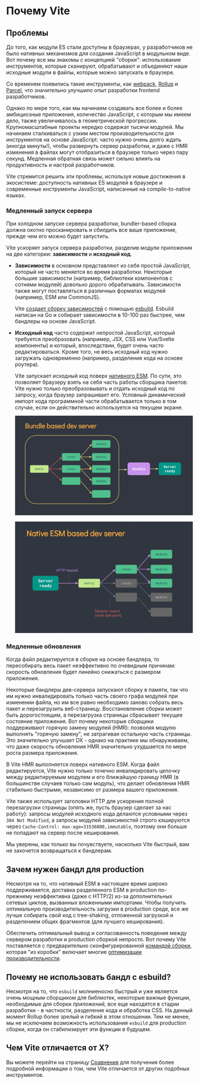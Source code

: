 # Почему Vite

## Проблемы

До того, как модули ES стали доступны в браузерах, у разработчиков не было нативных механизмов для создания JavaScript в модульном виде. Вот почему все мы знакомы с концепцией "сборки": использование инструментов, которые сканируют, обрабатывают и объединяют наши исходные модули в файлы, которые можно запускать в браузере.

Со временем появились такие инструменты, как [webpack](https://webpack.js.org/), [Rollup](https://rollupjs.org) и [Parcel](https://parceljs.org/), что значительно улучшило опыт разработки frontend разработчиков.

Однако по мере того, как мы начинаем создавать все более и более амбициозные приложения, количество JavaScript, с которым мы имеем дело, также увеличивалось в геометрической прогрессии. Крупномасштабные проекты нередко содержат тысячи модулей. Мы начинаем сталкиваться с узким местом производительности для инструментов на основе JavaScript: часто нужно очень долго ждать (иногда минуты!), чтобы развернуть сервер разработки, и даже с HMR изменения в файлах могут отобразиться в браузере только через пару секунд. Медленная обратная связь может сильно влиять на продуктивность и настрой разработчиков.

Vite стремится решить эти проблемы, используя новые достижения в экосистеме: доступность нативных ES модулей в браузере и современные инструменты JavaScript, написанные на compile-to-native языках.

### Медленный запуск сервера

При холодном запуске сервера разработки, bundler-based сборка должна охотно просканировать и сбилдить все ваше приложение, прежде чем его можно будет запустить.

Vite ускоряет запуск сервера разработки, разделив модули приложения на две категории: **зависимости** и **исходный код**.

- **Зависимости** в основном представляют из себя простой JavaScript, который не часто меняется во время разработки. Некоторые большие зависимости (например, библиотеки компонентов с сотнями модулей) довольно дорого обрабатывать. Зависимости также могут поставляться в различных форматах модулей (например, ESM или CommonJS).

  Vite [создает сборку зависимостей](./dep-pre-bundling) с помощью [esbuild](https://esbuild.github.io/). Esbuild написан на Go и собирает зависимости в 10-100 раз быстрее, чем бандлеры на основе JavaScript.

- **Исходный код** часто содержит непростой JavaScript, который требуется преобразовать (например, JSX, CSS или Vue/Svelte компоненты) и который, впоследствии, будет очень часто редактироваться. Кроме того, не весь исходный код нужно загружать одновременно (например, разделение кода на основе роутера).

  Vite запускает исходный код поверх [нативного ESM](https://developer.mozilla.org/en-US/docs/Web/JavaScript/Guide/Modules). По сути, это позволяет браузеру взять на себя часть работы сборщика пакетов: Vite нужно только преобразовывать и отдать исходный код по запросу, когда браузер запрашивает его. Условный динамический импорт кода программной части обрабатывается только в том случае, если он действительно используется на текущем экране.

  ![сервер разработки на основе сборщика](/images/bundler.png)

  ![сервер разработки на основе esm](/images/esm.png)

### Медленные обновления

Когда файл редактируется в сборке на основе бандлера, то пересобирать весь пакет неэффективно по очевидным причинам: скорость обновления будет линейно снижаться с размером приложения.

Некоторые бандлеры дев-сервера запускают сборку в памяти, так что им нужно  инвалидировать только часть своего графа модулей при изменении файла, но им все равно необходимо заново собрать весь пакет и перезагрузить веб-страницу. Восстановление сборки может быть дорогостоящим, а перезагрузка страницы сбрасывает текущее состояние приложения. Вот почему некоторые сборщики поддерживают горячую замену модулей (HMR): позволяя модулю выполнять "горячую замену", не затрагивая остальную часть страницы. Это значительно улучшает DX - однако на практике мы обнаруживаем, что даже скорость обновления HMR значительно ухудшается по мере роста размера приложения.

В Vite HMR выполняется поверх нативного ESM. Когда файл редактируется, Vite нужно только точечно инвалидировать цепочку между редактируемым модулем и его ближайшую границу HMR (в большинстве случаев только сам модуль), что делает обновления HMR стабильно быстрыми, независимо от размера вашего приложения.

Vite также использует заголовки HTTP для ускорения полной перезагрузки страницы (опять же, пусть браузер сделает за нас работу): запросы модулей исходного кода делаются условными через `304 Not Modified`, а запросы модулей зависимостей строго кэшируются через `Cache-Control: max-age=31536000,immutable`, поэтому они больше не попадают на сервер после кеширования.

Мы уверены, как только вы почувствуете, насколько Vite быстрый, вам не захочется возвращаться к бандлерам.

## Зачем нужен бандл для production

Несмотря на то, что нативный ESM в настоящее время широко поддерживается, доставка разделенного ESM в production по-прежнему неэффективна (даже с HTTP/2) из-за дополнительных сетевых циклов, вызванных вложенными импортами. Чтобы получить оптимальную производительность загрузки в production среде, все же лучше собирать свой код с tree-shaking, отложенной загрузкой и разделением общих фрагментов (для лучшего кеширования).

Обеспечить оптимальный вывод и согласованность поведения между сервером разработки и production сборкой непросто. Вот почему Vite поставляется с предварительно сконфигурированной [командой сборки](./build), которая "из коробки" включает многие [оптимизации производительности](./features#build-optimizations).

## Почему не использовать бандл с esbuild?

Несмотря на то, что `esbuild` молниеносно быстрый и уже является очень мощным сборщиком для библиотек, некоторые важные функции, необходимые для сборки _приложений_, все еще находятся в стадии разработки - в частности, разделение кода и обработка CSS. На данный момент Rollup более зрелый и гибкий в этом отношении. Тем не менее, мы не исключаем возможность использования `esbuild` для production сборки, когда он стабилизирует эти функции в будущем.

## Чем Vite отличается от X?

Вы можете перейти на страницу [Сравнения](./comparisons) для получения более подробной информации о том, чем Vite отличается от других подобных инструментов.
